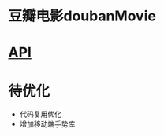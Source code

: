# 豆瓣电影doubanMovie
# [API](https://developers.douban.com/wiki/?title=movie_v2)

# 待优化
- 代码复用优化
- 增加移动端手势库
